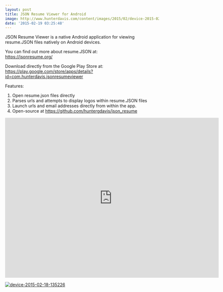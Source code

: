 ```yaml
---
layout: post
title: JSON Resume Viewer for Android
image: http://www.hunterdavis.com/content/images/2015/02/device-2015-02-18-135226.png
date: '2015-02-19 03:25:48'
---
```



JSON Resume Viewer is a native Android application for viewing resume.JSON files natively on Android devices.

You can find out more about resume.JSON at:  
 https://jsonresume.org/

Download directly from the Google Play Store at:  
 https://play.google.com/store/apps/details?id=com.hunterdavis.jsonresumeviewer

Features:  
 1. Open resume.json files directly  
 2. Parses urls and attempts to display logos within resume.JSON files  
 3. Launch urls and email addresses directly from within the app.  
 4. Open-source at https://github.com/huntergdavis/json_resume

<iframe allowfullscreen="" frameborder="0" height="525" src="https://www.youtube.com/embed/3PLzhSifX98?feature=oembed" width="700"></iframe>

[![device-2015-02-18-135226](http://www.hunterdavis.com/content/images/2015/02/device-2015-02-18-135226.png)](http://www.hunterdavis.com/content/images/2015/02/device-2015-02-18-135226.png)


